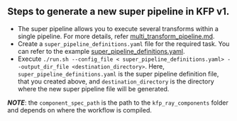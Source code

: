 ## Steps to generate a new super pipeline in KFP v1.
- The super pipeline allows you to execute several transforms within a single pipeline. For more details, refer [multi_transform_pipeline.md](../../doc/multi_transform_pipeline.md).
- Create a `super_pipeline_definitions.yaml` file for the required task. You can refer to the example [super_pipeline_definitions.yaml](./super_pipeline_definitions.yaml).
- Execute `./run.sh --config_file < super_pipeline_definitions.yaml> --output_dir_file <destination_directory>`. Here, `super_pipeline_definitions.yaml` is the super pipeline definition file, that you created above, and `destination_directory` is the directory where the new super pipeline file will be generated.


*__NOTE__*: the `component_spec_path` is the path to the `kfp_ray_components` folder and depends on where the workflow is compiled.
